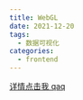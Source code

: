 ```yaml
---
title: WebGL
date: 2021-12-20
tags:
  - 数据可视化
categories:
  - frontend
---
```


[详情点击我 qaq](http://leoamazing.gitee.io/visual/webgl/WebGL-share.html)
